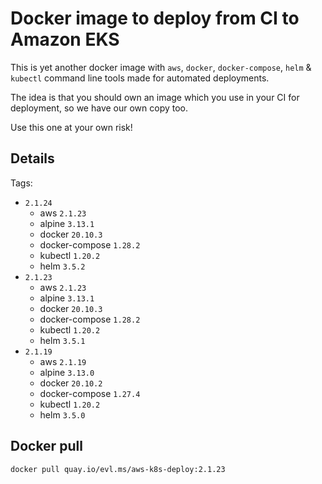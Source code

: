 # Docker image to deploy from CI to Amazon EKS

This is yet another docker image with `aws`, `docker`, `docker-compose`, `helm` & `kubectl` command line tools made for automated deployments.

The idea is that you should own an image which you use in your CI for deployment, so we have our own copy too.

Use this one at your own risk!

## Details

Tags:
  * `2.1.24`
    * aws `2.1.23`
	* alpine `3.13.1`
	* docker `20.10.3`
    * docker-compose `1.28.2`
	* kubectl `1.20.2`
	* helm `3.5.2`
  * `2.1.23`
    * aws `2.1.23`
	* alpine `3.13.1`
	* docker `20.10.3`
    * docker-compose `1.28.2`
	* kubectl `1.20.2`
	* helm `3.5.1`
  * `2.1.19`
    * aws `2.1.19`
	* alpine `3.13.0`
	* docker `20.10.2`
    * docker-compose `1.27.4`
	* kubectl `1.20.2`
	* helm `3.5.0`

## Docker pull

```shell
docker pull quay.io/evl.ms/aws-k8s-deploy:2.1.23
```
